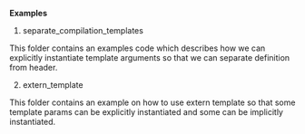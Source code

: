 **Examples**

1. separate_compilation_templates

This folder contains an examples code which describes how we can explicitly instantiate 
template arguments so that we can separate definition from header.

2. extern_template

This folder contains an example on how to use extern template so that some template 
params can be explicitly instantiated and some can be implicitly instantiated.